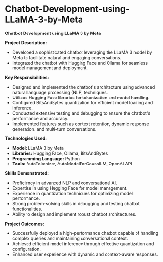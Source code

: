 # Chatbot-Development-using-LLaMA-3-by-Meta



**Chatbot Development using LLaMA 3 by Meta**

**Project Description:**
- Developed a sophisticated chatbot leveraging the LLaMA 3 model by Meta to facilitate natural and engaging conversations.
- Integrated the chatbot with Hugging Face and Ollama for seamless model management and deployment.

**Key Responsibilities:**
- Designed and implemented the chatbot's architecture using advanced natural language processing (NLP) techniques.
- Utilized Hugging Face libraries for tokenization and model handling.
- Configured BitsAndBytes quantization for efficient model loading and inference.
- Conducted extensive testing and debugging to ensure the chatbot's performance and accuracy.
- Implemented features such as context retention, dynamic response generation, and multi-turn conversations.

**Technologies Used:**
- **Model:** LLaMA 3 by Meta
- **Libraries:** Hugging Face, Ollama, BitsAndBytes
- **Programming Language:** Python
- **Tools:** AutoTokenizer, AutoModelForCausalLM, OpenAI API

**Skills Demonstrated:**
- Proficiency in advanced NLP and conversational AI.
- Expertise in using Hugging Face for model management.
- Experience in quantization techniques for optimizing model performance.
- Strong problem-solving skills in debugging and testing chatbot functionalities.
- Ability to design and implement robust chatbot architectures.

**Project Outcomes:**
- Successfully deployed a high-performance chatbot capable of handling complex queries and maintaining conversational context.
- Achieved efficient model inference through effective quantization and configuration.
- Enhanced user experience with dynamic and context-aware responses.

